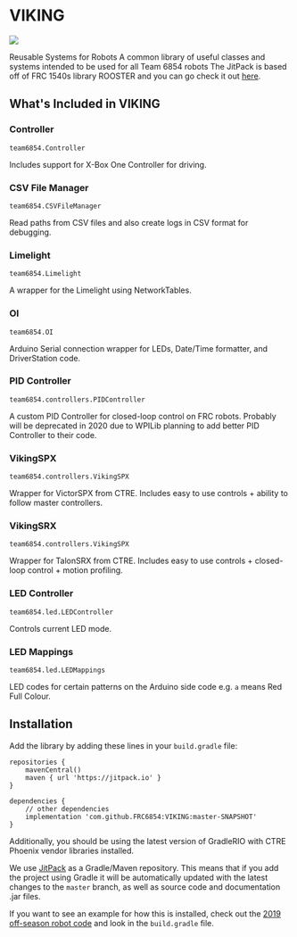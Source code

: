 # VIKING
[![](https://jitpack.io/v/FRC6854/VIKING.svg)](https://jitpack.io/#FRC6854/VIKING)

Reusable Systems for Robots
A common library of useful classes and systems intended to be used for all Team 6854 robots
The JitPack is based off of FRC 1540s library ROOSTER and you can go check it out [here](https://github.com/flamingchickens1540/ROOSTER).

## What's Included in VIKING

### Controller
`team6854.Controller`

Includes support for X-Box One Controller for driving.

### CSV File Manager
`team6854.CSVFileManager`

Read paths from CSV files and also create logs in CSV format for debugging.

### Limelight
`team6854.Limelight`

A wrapper for the Limelight using NetworkTables.

### OI
`team6854.OI`

Arduino Serial connection wrapper for LEDs, Date/Time formatter, and DriverStation code.

### PID Controller
`team6854.controllers.PIDController`

A custom PID Controller for closed-loop control on FRC robots. Probably will be deprecated in 2020 due to WPILib planning to add better PID Controller to their code.

### VikingSPX
`team6854.controllers.VikingSPX`

Wrapper for VictorSPX from CTRE. Includes easy to use controls + ability to follow master controllers.

### VikingSRX
`team6854.controllers.VikingSPX`

Wrapper for TalonSRX from CTRE. Includes easy to use controls + closed-loop control + motion profiling.

### LED Controller
`team6854.led.LEDController`

Controls current LED mode.

### LED Mappings
`team6854.led.LEDMappings`

LED codes for certain patterns on the Arduino side code e.g. `a` means Red Full Colour.

## Installation

Add the library by adding these lines in your `build.gradle` file:

```Gradle
repositories {
    mavenCentral()
    maven { url 'https://jitpack.io' }
}

dependencies {
    // other dependencies
    implementation 'com.github.FRC6854:VIKING:master-SNAPSHOT'
}
```

Additionally, you should be using the latest version of GradleRIO with CTRE Phoenix vendor libraries installed.

We use [JitPack](https://jitpack.io) as a Gradle/Maven repository. This means that if you add the project using Gradle it will be automatically updated with the latest changes to the `master` branch, as well as source code and documentation .jar files.

If you want to see an example for how this is installed, check out the [2019 off-season robot code](https://github.com/FRC6854/2019OffSeasonRobot) and look in the `build.gradle` file.